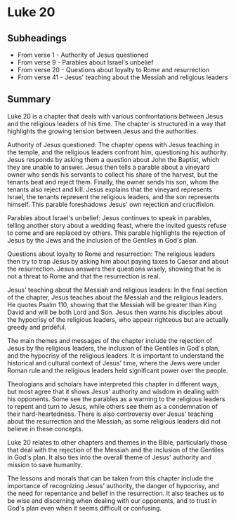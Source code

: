 # Luke 20

## Subheadings

* From verse 1 - Authority of Jesus questioned
* From verse 9 - Parables about Israel's unbelief
* From verse 20 - Questions about loyalty to Rome and resurrection
* From verse 41 - Jesus' teaching about the Messiah and religious leaders

## Summary

Luke 20 is a chapter that deals with various confrontations between Jesus and the religious leaders of his time. The chapter is structured in a way that highlights the growing tension between Jesus and the authorities. 

Authority of Jesus questioned:
The chapter opens with Jesus teaching in the temple, and the religious leaders confront him, questioning his authority. Jesus responds by asking them a question about John the Baptist, which they are unable to answer. Jesus then tells a parable about a vineyard owner who sends his servants to collect his share of the harvest, but the tenants beat and reject them. Finally, the owner sends his son, whom the tenants also reject and kill. Jesus explains that the vineyard represents Israel, the tenants represent the religious leaders, and the son represents himself. This parable foreshadows Jesus' own rejection and crucifixion.

Parables about Israel's unbelief:
Jesus continues to speak in parables, telling another story about a wedding feast, where the invited guests refuse to come and are replaced by others. This parable highlights the rejection of Jesus by the Jews and the inclusion of the Gentiles in God's plan. 

Questions about loyalty to Rome and resurrection:
The religious leaders then try to trap Jesus by asking him about paying taxes to Caesar and about the resurrection. Jesus answers their questions wisely, showing that he is not a threat to Rome and that the resurrection is real.

Jesus' teaching about the Messiah and religious leaders:
In the final section of the chapter, Jesus teaches about the Messiah and the religious leaders. He quotes Psalm 110, showing that the Messiah will be greater than King David and will be both Lord and Son. Jesus then warns his disciples about the hypocrisy of the religious leaders, who appear righteous but are actually greedy and prideful. 

The main themes and messages of the chapter include the rejection of Jesus by the religious leaders, the inclusion of the Gentiles in God's plan, and the hypocrisy of the religious leaders. It is important to understand the historical and cultural context of Jesus' time, where the Jews were under Roman rule and the religious leaders held significant power over the people. 

Theologians and scholars have interpreted this chapter in different ways, but most agree that it shows Jesus' authority and wisdom in dealing with his opponents. Some see the parables as a warning to the religious leaders to repent and turn to Jesus, while others see them as a condemnation of their hard-heartedness. There is also controversy over Jesus' teaching about the resurrection and the Messiah, as some religious leaders did not believe in these concepts. 

Luke 20 relates to other chapters and themes in the Bible, particularly those that deal with the rejection of the Messiah and the inclusion of the Gentiles in God's plan. It also ties into the overall theme of Jesus' authority and mission to save humanity. 

The lessons and morals that can be taken from this chapter include the importance of recognizing Jesus' authority, the danger of hypocrisy, and the need for repentance and belief in the resurrection. It also teaches us to be wise and discerning when dealing with our opponents, and to trust in God's plan even when it seems difficult or confusing.